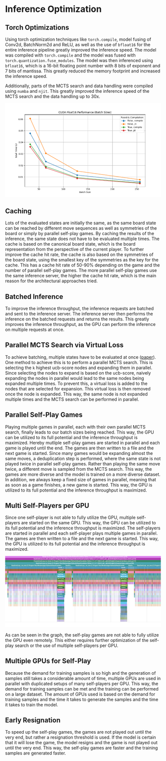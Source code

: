 # Inference Optimization

## Torch Optimizations

Using torch optimization techniques like `torch.compile`, model fusing of Conv2d, BatchNorm2d and ReLU, as well as the use of `bfloat16` for the entire inference pipeline greatly improved the inference speed. The model was compiled with `torch.compile` and the model was fused with `torch.quantization.fuse_modules`. The model was then inferenced using `bfloat16`, which is a 16-bit floating point number with 8 bits of exponent and 7 bits of mantissa. This greatly reduced the memory footprint and increased the inference speed.

Additionally, parts of the MCTS search and data handling were compiled using `numba` and `njit`. This greatly improved the inference speed of the MCTS search and the data handling up to 30x.

![Fuse Compile Inference Speed](../fuse_compile_inference_speed.png)

## Caching

Lots of the evaluated states are initially the same, as the same board state can be reached by different move sequences as well as symmetries of the board or simply by parallel self-play games. By caching the results of the inference, the same state does not have to be evaluated multiple times. The cache is based on the canonical board state, which is the board representation from the perspective of the current player. To further improve the cache hit rate, the cache is also based on the symmetries of the board state, using the smallest key of the symmetries as the key for the cache. This has a cache hit rate of 50-90% depending on the game and the number of parallel self-play games. The more parallel self-play games use the same inference server, the higher the cache hit rate, which is the main reason for the architectural approaches tried.

## Batched Inference

To improve the inference throughput, the inference requests are batched and sent to the inference server. The inference server then performs the inference on the batched requests and returns the results. This greatly improves the inference throughput, as the GPU can perform the inference on multiple requests at once.

## Parallel MCTS Search via Virtual Loss

To achieve batching, multiple states have to be evaluated at once ([paper](https://dke.maastrichtuniversity.nl/m.winands/documents/multithreadedMCTS2.pdf)). One method to achieve this is to perform a parallel MCTS search. This is selecting the `k` highest ucb-score nodes and expanding them in parallel. Since selecting the nodes to expand is based on the ucb-score, naively expanding the nodes in parallel would lead to the same nodes being expanded multiple times. To prevent this, a virtual loss is added to the nodes that are selected for expansion. This virtual loss is then removed once the node is expanded. This way, the same node is not expanded multiple times and the MCTS search can be performed in parallel.

## Parallel Self-Play Games

Playing multiple games in parallel, each with their own parallel MCTS search, finally leads to our batch sizes being reached. This way, the GPU can be utilized to its full potential and the inference throughput is maximized. Hereby mutliple self-play games are started in parallel and each game is played until the end. The games are then written to a file and the next game is started. Since many games would be expanding almost the same moves, a deduplication step is performed, where the same state is not played twice in parallel self-play games. Rather than playing the same move twice, a different move is sampled from the MCTS search. This way, the games are more diverse and the model is trained on a more diverse dataset. In addition, we always keep a fixed size of games in parallel, meaning that as soon as a game finishes, a new game is started. This way, the GPU is utilized to its full potential and the inference throughput is maximized.

## Multi Self-Players per GPU

Since one self-player is not able to fully utilize the GPU, multiple self-players are started on the same GPU. This way, the GPU can be utilized to its full potential and the inference throughput is maximized. The self-players are started in parallel and each self-player plays multiple games in parallel. The games are then written to a file and the next game is started. This way, the GPU is utilized to its full potential and the inference throughput is maximized.

![Self-Play Problem](../self_play_problem.png)

As can be seen in the graph, the self-play games are not able to fully utilize the GPU even remotely. This either requires further optimization of the self-play search or the use of multiple self-players per GPU.

## Multiple GPUs for Self-Play

Because the demand for training samples is so high and the generation of samples still takes a considerable amount of time, multiple GPUs are used in parallel with duplicated setups of many self-players per GPU. This way, the demand for training samples can be met and the training can be performed on a large dataset. The amount of GPUs used is based on the demand for training samples and the time it takes to generate the samples and the time it takes to train the model.

## Early Resignation

To speed up the self-play games, the games are not played out until the very end, but rather a resignation threshold is used. If the model is certain that it will lose the game, the model resigns and the game is not played out until the very end. This way, the self-play games are faster and the training samples are generated faster.
